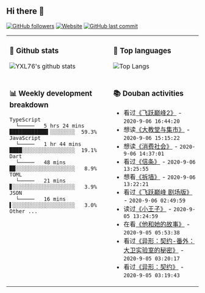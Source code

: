 ## Hi there 👋

[![GitHub followers](https://img.shields.io/github/followers/YXL76?style=for-the-badge&color=blue)](https://github.com/YXL76?tab=followers)
[![Website](https://img.shields.io/website?style=for-the-badge&up_message=Blog&url=https%3A%2F%2Fyxl76.net%2F&color=brightgreen)](https://yxl76.net)
[![GitHub last commit](https://img.shields.io/github/last-commit/YXL76/YXL76?label=update&style=for-the-badge&color=orange)](https://github.com/YXL76/YXL76)

<table>
<tr>
<td valign="top" width="54%">

### 🔭 Github stats

![YXL76's github stats](https://github-readme-stats.yxl76.vercel.app/api?username=YXL76&count_private=true&show_icons=true&theme=tokyonight)

</td>

<td valign="top" width="46%">

### 🌱 Top languages

![Top Langs](https://github-readme-stats.yxl76.vercel.app/api/top-langs/?username=YXL76&layout=compact&theme=tokyonight)

</td>
</tr>
<tr>
<td valign="top" width="54%">

### 📊 Weekly development breakdown

```text
TypeScript
  └─────   5 hrs 24 mins  ████████████▍░░░░░░░░  59.3%
JavaScript
  └─────   1 hr 44 mins   ████░░░░░░░░░░░░░░░░░  19.1%
Dart
  └─────   48 mins        █▉░░░░░░░░░░░░░░░░░░░   8.9%
TOML
  └─────   21 mins        ▊░░░░░░░░░░░░░░░░░░░░   3.9%
JSON
  └─────   16 mins        ▌░░░░░░░░░░░░░░░░░░░░   3.0%
Other ...
```

</td>
<td valign="top" width="46%">

### 📚 Douban activities

- 看过[《飞跃巅峰2》](http://movie.douban.com/subject/1870140/) - `2020-9-06 16:44:20`
- 想读[《大教堂与集市》](https://book.douban.com/subject/25881855/) - `2020-9-06 15:15:22`
- 想读[《消费社会》](https://book.douban.com/subject/25900948/) - `2020-9-06 14:37:01`
- 看过[《信条》](http://movie.douban.com/subject/30444960/) - `2020-9-06 13:25:55`
- 想看[《拆墙》](http://movie.douban.com/subject/1868400/) - `2020-9-06 13:22:21`
- 看过[《飞跃巅峰 剧场版》](http://movie.douban.com/subject/26410597/) - `2020-9-06 02:49:59`
- 读过[《小王子》](https://book.douban.com/subject/1084336/) - `2020-9-05 13:24:59`
- 在看[《他和她的故事》](http://movie.douban.com/subject/1766792/) - `2020-9-05 05:53:38`
- 看过[《异形：契约-番外：大卫实验室的秘密》](http://movie.douban.com/subject/27121208/) - `2020-9-05 03:20:17`
- 看过[《异形：契约》](http://movie.douban.com/subject/11803087/) - `2020-9-05 03:19:43`

</td>
</tr>
</table>

<!--
**YXL76/YXL76** is a ✨ _special_ ✨ repository because its `README.md` (this file) appears on your GitHub profile.

Here are some ideas to get you started:

- 🔭 I’m currently working on ...
- 🌱 I’m currently learning ...
- 👯 I’m looking to collaborate on ...
- 🤔 I’m looking for help with ...
- 💬 Ask me about ...
- 📫 How to reach me: ...
- 😄 Pronouns: ...
- ⚡ Fun fact: ...
-->
